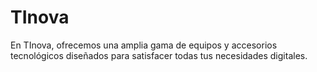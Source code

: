 # TInova
En TInova, ofrecemos una amplia gama de equipos y accesorios tecnológicos diseñados para satisfacer todas tus necesidades digitales.
